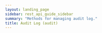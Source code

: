 ```yaml
---
layout: landing_page
sidebar: rest_api_guide_sidebar
summary: "Methods for managing audit log."
title: Audit Log (audit)
---
```

